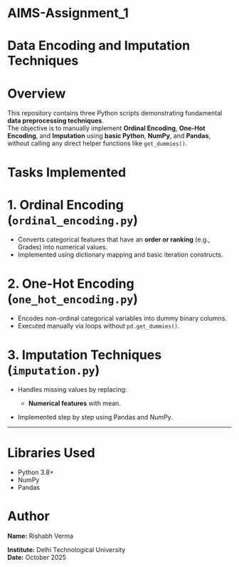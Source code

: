 # AIMS-Assignment_1
# Data Encoding and Imputation Techniques

# Overview
This repository contains three Python scripts demonstrating fundamental **data preprocessing techniques**.  
The objective is to manually implement **Ordinal Encoding**, **One-Hot Encoding**, and **Imputation** using **basic Python**, **NumPy**, and **Pandas**, without calling any direct helper functions like `get_dummies()`.


# Tasks Implemented

# 1. Ordinal Encoding (`ordinal_encoding.py`)
- Converts categorical features that have an **order or ranking** (e.g., Grades) into numerical values.
- Implemented using dictionary mapping and basic iteration constructs.

# 2. One-Hot Encoding (`one_hot_encoding.py`)
- Encodes non-ordinal categorical variables into dummy binary columns.
- Executed manually via loops without `pd.get_dummies()`.

# 3. Imputation Techniques (`imputation.py`)
- Handles missing values by replacing:
  - **Numerical features** with mean.
  
- Implemented step by step using Pandas and NumPy.

---

# Libraries Used
- Python 3.8+
- NumPy
- Pandas

# Author
**Name:** Rishabh Verma

**Institute:** Delhi Technological University  
**Date:** October 2025
